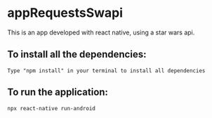# appRequestsSwapi
This is an app developed with react native, using a star wars api.

## To install all the dependencies:
```Type "npm install" in your terminal to install all dependencies```
## To run the application:
```npx react-native run-android```
